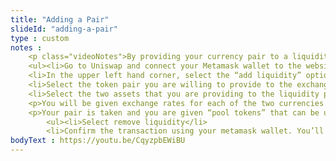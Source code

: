 ```yaml
--- 
title: "Adding a Pair"
slideId: "adding-a-pair"
type : custom     
notes : 
    <p class="videoNotes">By providing your currency pair to a liquidity pool can be done in order to receive a return on your staked cryptocurrency. Uniswap works with both ether and ERC-20 tokens, as long as the necessary liquidity is present in the pool.</p>
    <ul><li>Go to Uniswap and connect your Metamask wallet to the website. This allows your wallet to directly interact with the DEX</li>
    <li>In the upper left hand corner, select the “add liquidity” option</li>
    <li>Select the token pair you are willing to provide to the exchange. You must provide the same value in each currency in order to maintain balance for the liquidity pool</li>
    <li>Select the two assets that you are providing to the liquidity pool</li></ul>
    <p>You will be given exchange rates for each of the two currencies you are providing in order to make sure that you are providing equal value of each currency to the pool. You will also be told the percentage of the currency you provided in relation to the entire pool, helping you calculate the expected interest gained.</p>
    <p>Your pair is taken and you are given “pool tokens” that can be used to claim your rewards. To remove your provided liquidity to claim your rewards, select the pool option from Uniswap’s home page and select the “your liquidity” option.</p>
        <ul><li>Select remove liquidity</li>
        <li>Confirm the transaction using your metamask wallet. You’ll get your original tokens back plus the interest gained from providing your pair to the liquidity pool</li></ul>
bodyText : https://youtu.be/CqyzpbEWiBU
---
```

